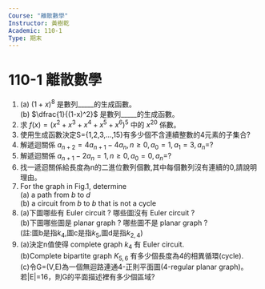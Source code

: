 ```yaml
---
Course: "離散數學"
Instructor: 黃樹乾
Academic: 110-1
Type: 期末
---
```


# 110-1 離散數學

1. (a) $(1+x)^8$ 是數列_____的生成函數。   
   (b) $\dfrac{1}{(1-x)^2}$ 是數列_____的生成函數。
2. 求 $f(x)=(x^2+x^3+x^4+x^5+x^6)^5$ 中的 $x^{20}$ 係數。
3. 使用生成函數決定S={1,2,3,...,15}有多少個不含連續整數的4元素的子集合?
4. 解遞迴關係 $a_{n+2}=4a_{n+1}-4a_n,n\ge0,a_0=1,a_1=3,a_n$=?
5. 解遞迴關係 $a_{n+1}-2a_n=1,n\ge0,a_0=0,a_n$=?
6. 找一遞迴關係給長度為n的二進位數列個數,其中每個數列沒有連續的0,請說明理由。
7. For the graph in Fig.1, determine   
   (a) a path from $b$ to $d$   
   (b) a circuit from $b$ to $b$ that is not a cycle
8. (a)下圖哪些有 Euler circuit ? 哪些圖沒有 Euler circuit ?   
   (b)下圖哪些圖是 planar graph ? 哪些圖不是 planar graph ?   
   (註:圖b是指$k_4$,圖c是指$k_5$,圖d是指$k_{2,4}$)
9. (a)決定n值使得 complete graph $k_4$ 有 Euler circuit.   
   (b)Complete bipartite graph $K_{5,6}$ 有多少個長度為4的相異循環(cycle).   
   (c)令G=(V,E)為一個無迴路連通4-正則平面圖(4-regular planar graph)。若|E|=16，則G的平面描述裡有多少個區域?
